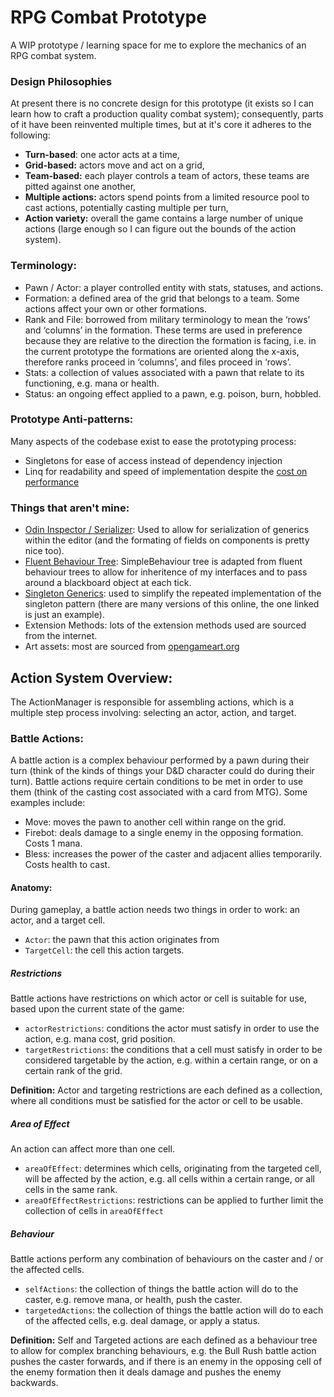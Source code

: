 # RPG Combat Prototype
A WIP prototype / learning space for me to explore the mechanics of an RPG combat system.

### Design Philosophies
At present there is no concrete design for this prototype (it exists so I can learn how to craft a production quality combat system); consequently, parts of it have been reinvented multiple times, but at it's core it adheres to the following:
- __Turn-based__: one actor acts at a time,
- __Grid-based:__ actors move and act on a grid,
- __Team-based:__ each player controls a team of actors, these teams are pitted against one another,
- __Multiple actions:__ actors spend points from a limited resource pool to cast actions, potentially casting multiple per turn,
- __Action variety:__ overall the game contains a large number of unique actions (large enough so I can figure out the bounds of the action system).

### Terminology:
- Pawn / Actor: a player controlled entity with stats, statuses, and actions.
- Formation: a defined area of the grid that belongs to a team. Some actions affect your own or other formations.
- Rank and File: borrowed from military terminology to mean the ‘rows’ and ‘columns’ in the formation. These terms are used in preference because they are relative to the direction the formation is facing, i.e. in the current prototype the formations are oriented along the x-axis, therefore ranks proceed in ‘columns’, and files proceed in ‘rows’.
- Stats: a collection of values associated with a pawn that relate to its functioning, e.g. mana or health.
- Status: an ongoing effect applied to a pawn, e.g. poison, burn, hobbled.


### Prototype Anti-patterns:
Many aspects of the codebase exist to ease the prototyping process:
- Singletons for ease of access instead of dependency injection
- Linq for readability and speed of implementation despite the [cost on performance](https://www.jacksondunstan.com/articles/4819)

### Things that aren't mine:
- [Odin Inspector / Serializer](https://odininspector.com/): Used to allow for serialization of generics within the editor (and the formating of fields on components is pretty nice too).
- [Fluent Behaviour Tree](https://github.com/ashleydavis/Fluent-Behaviour-Tree/commits?author=ashleydavis): SimpleBehaviour tree is adapted from fluent behaviour trees to allow for inheritence of my interfaces and to pass around a blackboard object at each tick.
- [Singleton Generics](https://gist.github.com/mstevenson/4325117): used to simplify the repeated implementation of the singleton pattern (there are many versions of this online, the one linked is just an example).
- Extension Methods: lots of the extension methods used are sourced from the internet.
- Art assets: most are sourced from [opengameart.org](https://opengameart.org/)

## Action System Overview:
The ActionManager is responsible for assembling actions, which is a multiple step process involving: selecting an actor, action, and target.

### Battle Actions:
A battle action is a complex behaviour performed by a pawn during their turn (think of the kinds of things your D&D character could do during their turn). Battle actions require certain conditions to be met in order to use them (think of the casting cost associated with a card from MTG). Some examples include: 
- Move: moves the pawn to another cell within range on the grid.
- Firebot: deals damage to a single enemy in the opposing formation. Costs 1 mana.
- Bless: increases the power of the caster and adjacent allies temporarily. Costs health to cast.

#### Anatomy:
During gameplay, a battle action needs two things in order to work: an actor, and a target cell. 
- `Actor`: the pawn that this action originates from
- `TargetCell`: the cell this action targets.

##### Restrictions
Battle actions have restrictions on which actor or cell is suitable for use, based upon the current state of the game:
- `actorRestrictions`: conditions the actor must satisfy in order to use the action, e.g. mana cost, grid position.
- `targetRestrictions`: the conditions that a cell must satisfy in order to be considered targetable by the action, e.g. within a certain range, or on a certain rank of the grid.

__Definition:__ Actor and targeting restrictions are each defined as a collection, where all conditions must be satisfied for the actor or cell to be usable.

##### Area of Effect
An action can affect more than one cell. 
- `areaOfEffect`: determines which cells, originating from the targeted cell, will be affected by the action, e.g. all cells within a certain range, or all cells in the same rank.
- `areaOfEffectRestrictions`: restrictions can be applied to further limit the collection of cells in `areaOfEffect`

##### Behaviour
Battle actions perform any combination of behaviours on the caster and / or the affected cells.
- `selfActions`: the collection of things the battle action will do to the caster, e.g. remove mana, or health, push the caster.
- `targetedActions`: the collection of things the battle action will do to each of the affected cells, e.g. deal damage, or apply a status.

__Definition:__ Self and Targeted actions are each defined as a behaviour tree to allow for complex branching behaviours, e.g. the Bull Rush battle action pushes the caster forwards, and if there is an enemy in the opposing cell of the enemy formation then it deals damage and pushes the enemy backwards.
